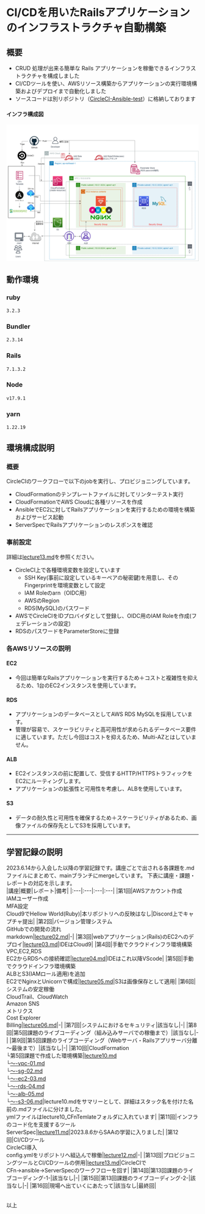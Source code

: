# CI/CDを用いたRailsアプリケーションのインフラストラクチャ自動構築

## 概要
- CRUD 処理が出来る簡単な Rails アプリケーションを稼働できるインフラストラクチャを構成しました
- CI/CDツールを使い、AWSリソース構築からアプリケーションの実行環境構築およびデプロイまで自動化しました
- ソースコードは別リポジトリ（[CircleCI-Ansible-test](https://github.com/kawasaki8108/CircleCI-Ansible-test)）に格納しております
#### インフラ構成図
![circleci-cfn-ansible-serverspecのインフラ構成図](image_14/circleci-cfn-ansible-serverspecのインフラ構成図(白背景).png)


## 動作環境
### ruby
```bash
3.2.3
```
### Bundler
```bash
2.3.14
```
### Rails
```bash
7.1.3.2
```
### Node
```bash
v17.9.1
```
### yarn
```bash
1.22.19
```

## 環境構成説明
### 概要
CircleCIのワークフローで以下のjobを実行し、プロビジョニングしています。
- CloudFormationのテンプレートファイルに対してリンターテスト実行
- CloudFormationでAWS Cloudに各種リソースを作成
- AnsibleでEC2に対してRailsアプリケーションを実行するための環境を構築およびサービス起動
- ServerSpecでRailsアプリケーションのレスポンスを確認

### 事前設定
詳細は[lecture13.md](lecture13.md)を参照ください。
- CircleCI上で各種環境変数を設定しています
  - SSH Key(事前に設定しているキーペアの秘密鍵)を用意し、そのFingerprintを環境変数として設定
  - IAM Roleのarn（OIDC用）
  - AWSのRegion
  - RDS(MySQL)のパスワード
- AWSでCircleCIをIDプロバイダとして登録し、OIDC用のIAM Roleを作成(フェデレーションの設定)
- RDSのパスワードをParameterStoreに登録

### 各AWSリソースの説明
#### EC2
- 今回は簡単なRailsアプリケーションを実行するため＋コストと複雑性を抑えるため、1台のEC2インスタンスを使用しています。

#### RDS
- アプリケーションのデータベースとしてAWS RDS MySQLを採用しています。
- 管理が容易で、スケーラビリティと高可用性が求められるデータベース要件に適しています。ただし今回はコストを抑えるため、Multi-AZとはしていません。

#### ALB
- EC2インスタンスの前に配置して、受信するHTTP/HTTPSトラフィックをEC2にルーティングします。
- アプリケーションの拡張性と可用性を考慮し、ALBを使用しています。

#### S3
- データの耐久性と可用性を確保するため＋スケーラビリティがあるため、画像ファイルの保存先としてS3を採用しています。

---

## 学習記録の説明
2023.6.14から入会した以降の学習記録です。講座ごとで出される各課題を.mdファイルにまとめて、mainブランチにmergeしています。
下表に講座・課題・レポートの対応を示します。<br>
|講座|概要|レポート|備考|
|:---|:---|:---|:---|
|第1回|AWSアカウント作成<br>IAMユーザー作成<br>MFA設定<br>Cloud9でHellow World(Ruby)|本リポジトリへの反映はなし|Discord上でキャプチャ提出|
|第2回|バージョン管理システム<br>GitHubでの開発の流れ<br>markdown|[lecture02.md](lecture02.md)|-|
|第3回|webアプリケーション(Rails)のEC2へのデプロイ|[lecture03.md](lecture03.md)|IDEはCloud9|
|第4回|手動でクラウドインフラ環境構築<br>VPC,EC2,RDS<br>EC2からRDSへの接続確認|[lecture04.md](lecture04.md)|IDEはこれ以降VScode|
|第5回|手動でクラウドインフラ環境構築<br>ALBとS3(IAMロール適用)を追加<br>EC2でNginxとUnicornで構成|[lecture05.md](lecture05.md)|S3は画像保存として適用|
|第6回|システムの安定稼働<br>CloudTrail、CloudWatch<br>Amazon SNS<br>メトリクス<br>Cost Explorer<br>Billing|[lecture06.md](lecture06.md)|-|
|第7回|システムにおけるセキュリティ|該当なし|-|
|第8回|第5回課題のライブコーディング（組み込みサーバでの稼働まで）|該当なし|-|
|第9回|第5回課題のライブコーディング（Webサーバ・Railsアプリサーバ分離～最後まで）|該当なし|-|
|第10回|CloudFormation<br>└第5回課題で作成した環境構築|[lecture10.md](lecture10.md)<br>└[～-vpc-01.md](lecture10-vpc-01.md)<br>└[～-sg-02.md](lecture10-sg-02.md)<br>└[～-ec2-03.md](lecture10-s3-06.md)<br>└[～-rds-04.md](lecture10-rds-04.md)<br>└[～-alb-05.md](lecture10-alb-05.md)<br>└[～-s3-06.md](lecture10-s3-06.md)|lecture10.mdをサマリーとして、詳細はスタック名を付けた名前の.mdファイルに分けました。<br>ymlファイルはlecture10_CFnTemlateフォルダに入れています|
|第11回|インフラのコード化を支援するツール<br>ServerSpec|[lecture11.md](lecture11.md)|2023.8.6からSAAの学習に入りました|
|第12回|CI/CDツール<br>CircleCI導入<br>config.ymlをリポジトリへ組込んで稼働|[lecture12.md](lecture12.md)|-|
|第13回|プロビジョニングツールとCI/CDツールの併用|[lecture13.md](lecture13.md)|CircleCIでCFn→ansible→ServerSpecのワークフローを回す|
|第14回|第13回課題のライブコーディング-1-|該当なし|-|
|第15回|第13回課題のライブコーディング-2-|該当なし|-|
|第16回|現場へ出ていくにあたって|該当なし|最終回|

<br>
以上
